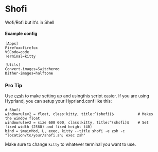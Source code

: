 # Shofi
Wofi/Rofi but it's in Shell

#### Example config
```
[Apps]
Firefox=firefox
VSCode=code
Terminal=kitty

[Utils]
Convert-images=Switcheroo
Dither-images=halftone
```

### Pro Tip
Use [ezsh](https://github.com/AAATBSGSHU/ezsh) to make setting up and usingthis script easier.
If you are using Hyprland, you can setup your Hyprland.conf like this:
```
# Shofi
windowrulev2 = float, class:kitty, title:^(shofi)$           # Makes the window float
windowrulev2 = size 600 600, class:kitty, title:^(shofi)$    # Set fixed width (2560) and fixed height (40)
bind = $mainMod, L, exec, kitty --title shofi -e zsh -c "location/to/your/shofi.sh; exec zsh"
```
Make sure to change `kitty` to whatever terminal you want to use.
